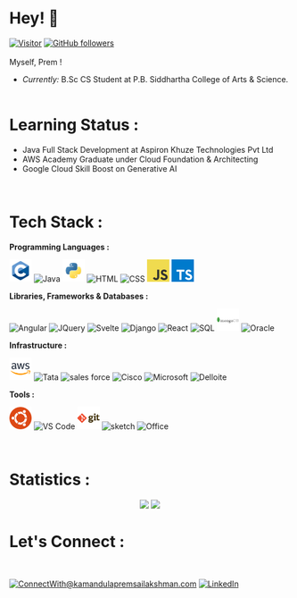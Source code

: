 <h1><b> Hey! 👋 </b></h1>


[![Visitor](https://visitor-badge.laobi.icu/badge?page_id=PremSaiLakshmanAdduri)](https://github.com/PremSaiLakshmanAdduri) [![GitHub followers](https://img.shields.io/github/followers/PremSaiLakshmanAdduri.svg?style=social&label=Follow)](https://github.com/PremSaiLakshmanAdduri?tab=followers) <br> <br>
Myself, Prem !
- <i> Currently: </i>  B.Sc CS Student at P.B. Siddhartha College of Arts & Science. <br> <br>


<h1>Learning Status : </h1>

- Java Full Stack Development at Aspiron Khuze Technologies Pvt Ltd
- AWS Academy Graduate under Cloud Foundation & Architecting
- Google Cloud Skill Boost on Generative AI 

<br>

<h1>Tech Stack : </h1>
<b>Programming Languages :</b>

<img title="C" alt="C" width="40px" src="https://raw.githubusercontent.com/github/explore/master/topics/c/c.png"> <img title="Java" alt="Java" width="40px" src="https://github.com/PremSaiLakshmanAdduri/PremSaiLakshmanAdduri/assets/170166841/4046c86e-bde2-40a9-a7f1-85b92bc86ffe"> <img title="Python" alt="Python" width="40px" src="https://raw.githubusercontent.com/github/explore/master/topics/python/python.png" > <img title="HTML" alt="HTML" width="40px" src="https://github.com/PremSaiLakshmanAdduri/PremSaiLakshmanAdduri/assets/170166841/8db9f1e4-1969-48cd-aa96-8bdef92c33d6"> <img title="CSS" alt="CSS" width="40px" src="https://github.com/PremSaiLakshmanAdduri/PremSaiLakshmanAdduri/assets/170166841/f31ecb84-b7be-4bd9-9d12-d21303395d8d"> <img alt="JS" title="JavaScript" width="40px" src="https://raw.githubusercontent.com/github/explore/master/topics/javascript/javascript.png"> <img alt="Typescript" title="Typescript" width="40px" src="https://raw.githubusercontent.com/github/explore/main/topics/typescript/typescript.png">  


<b>Libraries, Frameworks & Databases :</b>

<img title="Angular" alt="Angular" width="40px" src="https://github.com/PremSaiLakshmanAdduri/PremSaiLakshmanAdduri/assets/170166841/64c95a1e-91f5-42c3-8f81-84dbafbe6386"> <img title="JQuery" alt="JQuery" width="40px" src="https://github.com/PremSaiLakshmanAdduri/PremSaiLakshmanAdduri/assets/170166841/ca606472-086d-4011-bfe8-bbdc29c8103d"> <img title="Svelte" alt="Svelte" width="60px" src="https://github.com/PremSaiLakshmanAdduri/PremSaiLakshmanAdduri/assets/170166841/2356b9aa-3dbc-4218-9b67-7bc51d692803"> <img title="Django" alt="Django" width="40px" src="https://github.com/PremSaiLakshmanAdduri/PremSaiLakshmanAdduri/assets/170166841/25bc05c8-6d6d-437c-900d-7917892f4a4c"> <img title="React" alt="React" width="40px" src="https://github.com/PremSaiLakshmanAdduri/PremSaiLakshmanAdduri/assets/170166841/9c665a4d-4850-46ef-ad5f-fe3433098502">
<img title="SQL" alt="SQL" width="40px" src="https://github.com/PremSaiLakshmanAdduri/PremSaiLakshmanAdduri/assets/170166841/822e21b6-a5d0-4921-a445-7fbe983543c7"> <img title="MongoDB" alt="MongoDB" width="40px" src="https://raw.githubusercontent.com/github/explore/master/topics/mongodb/mongodb.png"> <img title="Oracle" alt="Oracle" width="40px" src="https://github.com/PremSaiLakshmanAdduri/PremSaiLakshmanAdduri/assets/170166841/8b53655c-6ccb-4286-836a-6e631ce173c5"> <br>

<b>Infrastructure :</b>

<img title="AWS" alt="AWS" width="40px" src="https://raw.githubusercontent.com/github/explore/main/topics/aws/aws.png"> <img title="Tata" alt="Tata" width="40px" src="https://github.com/PremSaiLakshmanAdduri/PremSaiLakshmanAdduri/assets/170166841/f30e4946-e18e-430c-b384-f5e9c387fa45"> <img title="sales force" alt="sales force" width="40px" src="https://github.com/PremSaiLakshmanAdduri/PremSaiLakshmanAdduri/assets/170166841/4b238322-ec21-4021-8163-a159935be1db"> <img title="Cisco" alt="Cisco" width="40px" src="https://github.com/PremSaiLakshmanAdduri/PremSaiLakshmanAdduri/assets/170166841/d9cacc0f-7de1-421b-a541-f39bc6b02efc"> <img title="Microsoft" alt="Microsoft" width="40px" src="https://github.com/PremSaiLakshmanAdduri/PremSaiLakshmanAdduri/assets/170166841/aa2914bf-afd2-4f25-8fd7-32178340f518"> <img title="Delloite" alt="Delloite" width="40px" src="https://github.com/PremSaiLakshmanAdduri/PremSaiLakshmanAdduri/assets/170166841/9fa6cd75-1fa3-4c38-a64d-a59a52e3049f">


<b>Tools :</b>

<img title="Ubuntu" alt="Ubuntu" width="40px" src="https://raw.githubusercontent.com/github/explore/master/topics/ubuntu/ubuntu.png"> <img title="VS Code" alt="VS Code" width="40px" src="https://img.icons8.com/fluent/48/000000/visual-studio-code-2019.png"> <img title="git" alt="git" width="40px" src="https://raw.githubusercontent.com/github/explore/master/topics/git/git.png"> <img title="sketch" alt="sketch" width="40px" src="https://github.com/PremSaiLakshmanAdduri/PremSaiLakshmanAdduri/assets/170166841/bbeb5c9e-90bc-4b66-8d3f-ee736dac2c9e"> <img title="Office" alt="Office" width="40px" src="https://github.com/PremSaiLakshmanAdduri/PremSaiLakshmanAdduri/assets/170166841/60d3e596-59dd-4788-adcb-44e0f780c4ed">

<br>

<h1> Statistics : </h1>
<p align="center">
  <img height="50%" width="auto" src ="https://github-readme-stats.vercel.app/api?username=PremSaiLakshmanAdduri&show_icons=true&count_private=true&theme=darcula&hide_border=true&hide=issues,contribs&bg_color=00000000">
  <img src ="https://github-readme-streak-stats.herokuapp.com?user=PremSaiLakshmanAdduri&theme=darcula&hide_border=true&background=FFFFFF00">
  <br>
</p>

<h1> Let's Connect :  </h1> <br>

<a href="mailto:ConnectWith@kamandulapremsailakshman.com">![ConnectWith@kamandulapremsailakshman.com](https://img.shields.io/badge/Gmail-D14836?style=for-the-badge&logo=gmail&logoColor=white)</a> <a href="www.linkedin.com/in/prem-sai-lakshman-adduri-3a152126a">![LinkedIn](https://img.shields.io/badge/LinkedIn-0077B5?style=for-the-badge&logo=linkedin&logoColor=white)</a>
